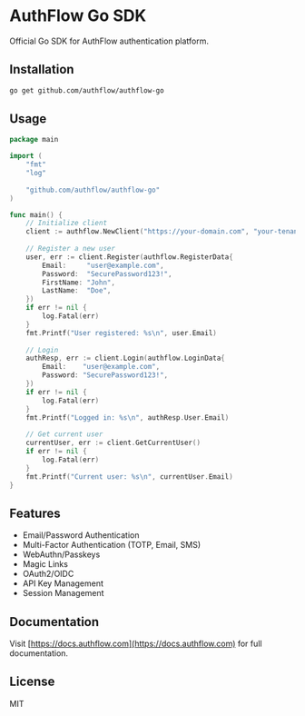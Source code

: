 # AuthFlow Go SDK

Official Go SDK for AuthFlow authentication platform.

## Installation

```bash
go get github.com/authflow/authflow-go
```

## Usage

```go
package main

import (
    "fmt"
    "log"
    
    "github.com/authflow/authflow-go"
)

func main() {
    // Initialize client
    client := authflow.NewClient("https://your-domain.com", "your-tenant-slug")
    
    // Register a new user
    user, err := client.Register(authflow.RegisterData{
        Email:     "user@example.com",
        Password:  "SecurePassword123!",
        FirstName: "John",
        LastName:  "Doe",
    })
    if err != nil {
        log.Fatal(err)
    }
    fmt.Printf("User registered: %s\n", user.Email)
    
    // Login
    authResp, err := client.Login(authflow.LoginData{
        Email:    "user@example.com",
        Password: "SecurePassword123!",
    })
    if err != nil {
        log.Fatal(err)
    }
    fmt.Printf("Logged in: %s\n", authResp.User.Email)
    
    // Get current user
    currentUser, err := client.GetCurrentUser()
    if err != nil {
        log.Fatal(err)
    }
    fmt.Printf("Current user: %s\n", currentUser.Email)
}
```

## Features

- Email/Password Authentication
- Multi-Factor Authentication (TOTP, Email, SMS)
- WebAuthn/Passkeys
- Magic Links
- OAuth2/OIDC
- API Key Management
- Session Management

## Documentation

Visit [https://docs.authflow.com](https://docs.authflow.com) for full documentation.

## License

MIT
